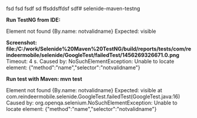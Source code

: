 fsd fsd fsdf sd ffsddsffdsf sdf# selenide-maven-testng

**Run TestNG from IDE:**

Element not found {By.name: notvalidname}
Expected: visible

**Screenshot: file:/C:/work/Selenide%20Maven%20TestNG/build/reports/tests/com/reindeermobile/selenide/GoogleTest/failedTest/1456269326671.0.png**
Timeout: 4 s.
Caused by: NoSuchElementException: Unable to locate element: {"method":"name","selector":"notvalidname"}

**Run test with Maven: mvn test**

Element not found {By.name: notvalidname}
Expected: visible
	at com.reindeermobile.selenide.GoogleTest.failedTest(GoogleTest.java:16)
Caused by: org.openqa.selenium.NoSuchElementException: 
Unable to locate element: {"method":"name","selector":"notvalidname"}

